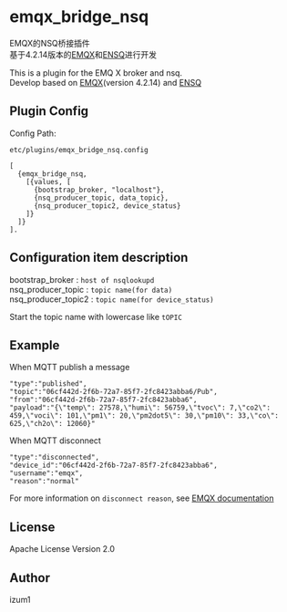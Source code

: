 emqx_bridge_nsq
====================

EMQX的NSQ桥接插件  
基于4.2.14版本的[EMQX][emqx]和[ENSQ][ensq]进行开发  

This is a  plugin for the EMQ X broker and nsq.  
Develop based on [EMQX][emqx](version 4.2.14) and [ENSQ][ensq]

[emqx]:https://github.com/emqx/emqx-rel/tree/v4.2.14
[ensq]:https://github.com/project-fifo/ensq

Plugin Config
-------------
Config Path:
```
etc/plugins/emqx_bridge_nsq.config
```
```
[
  {emqx_bridge_nsq, 
    [{values, [
      {bootstrap_broker, "localhost"},
      {nsq_producer_topic, data_topic},
      {nsq_producer_topic2, device_status}
    ]}
  ]}
].
```

Configuration item description
-----------------
bootstrap_broker : `host of nsqlookupd`  
nsq_producer_topic : `topic name(for data)`  
nsq_producer_topic2 : `topic name(for device_status)`

Start the topic name with lowercase like `tOPIC`

Example
-----------------
When MQTT publish a message
```
"type":"published",
"topic":"06cf442d-2f6b-72a7-85f7-2fc8423abba6/Pub",
"from":"06cf442d-2f6b-72a7-85f7-2fc8423abba6",
"payload":"{\"temp\": 27578,\"humi\": 56759,\"tvoc\": 7,\"co2\": 459,\"voci\": 101,\"pm1\": 20,\"pm2dot5\": 30,\"pm10\": 33,\"co\": 625,\"ch2o\": 12060}"
```
When MQTT disconnect
```
"type":"disconnected",
"device_id":"06cf442d-2f6b-72a7-85f7-2fc8423abba6",
"username":"emqx",
"reason":"normal"
```
For more information on `disconnect reason`, see [EMQX documentation][1]

[1]: https://www.emqx.io/docs/zh/v4.4/faq/use-guide.html#mqtt-%E5%AE%A2%E6%88%B7%E7%AB%AF%E6%96%AD%E5%BC%80%E8%BF%9E%E6%8E%A5%E7%BB%9F%E8%AE%A1

License
-------

Apache License Version 2.0

Author
------

izum1
